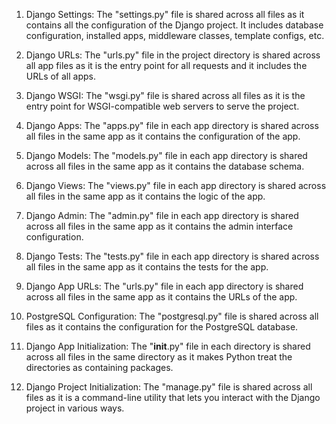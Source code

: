 1. Django Settings: The "settings.py" file is shared across all files as it contains all the configuration of the Django project. It includes database configuration, installed apps, middleware classes, template configs, etc.

2. Django URLs: The "urls.py" file in the project directory is shared across all app files as it is the entry point for all requests and it includes the URLs of all apps.

3. Django WSGI: The "wsgi.py" file is shared across all files as it is the entry point for WSGI-compatible web servers to serve the project.

4. Django Apps: The "apps.py" file in each app directory is shared across all files in the same app as it contains the configuration of the app.

5. Django Models: The "models.py" file in each app directory is shared across all files in the same app as it contains the database schema.

6. Django Views: The "views.py" file in each app directory is shared across all files in the same app as it contains the logic of the app.

7. Django Admin: The "admin.py" file in each app directory is shared across all files in the same app as it contains the admin interface configuration.

8. Django Tests: The "tests.py" file in each app directory is shared across all files in the same app as it contains the tests for the app.

9. Django App URLs: The "urls.py" file in each app directory is shared across all files in the same app as it contains the URLs of the app.

10. PostgreSQL Configuration: The "postgresql.py" file is shared across all files as it contains the configuration for the PostgreSQL database.

11. Django App Initialization: The "__init__.py" file in each directory is shared across all files in the same directory as it makes Python treat the directories as containing packages.

12. Django Project Initialization: The "manage.py" file is shared across all files as it is a command-line utility that lets you interact with the Django project in various ways.